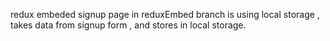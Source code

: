 redux embeded
signup page in reduxEmbed branch is using local storage , takes data from signup form , and stores in local storage.
